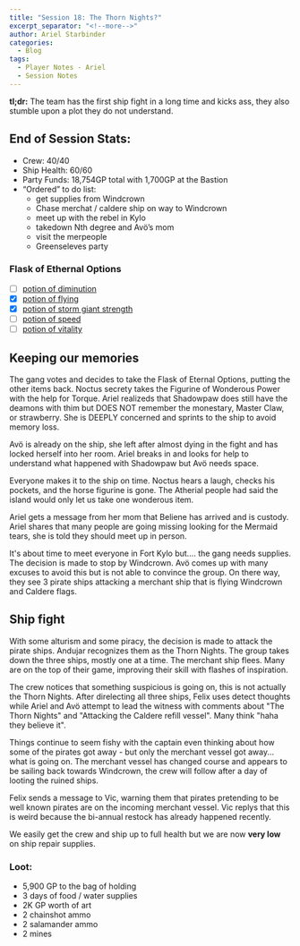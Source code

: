 ```yaml
---
title: "Session 18: The Thorn Nights?"
excerpt_separator: "<!--more-->"
author: Ariel Starbinder
categories:
  - Blog
tags:
  - Player Notes - Ariel
  - Session Notes
---
```


**tl;dr:** The team has the first ship fight in a long time and kicks ass, they also stumble upon a plot they do not understand. 

## End of Session Stats:

- Crew: 40/40
- Ship Health: 60/60
- Party Funds: 18,754GP total with 1,700GP at the Bastion
- “Ordered” to do list: 
  * get supplies from Windcrown
  * Chase merchat / caldere ship on way to Windcrown
  * meet up with the rebel in Kylo
  * takedown Nth degree and Avö’s mom
  * visit the merpeople
  *  Greenseleves party

### Flask of Ethernal Options
- [ ] [potion of diminution](https://www.dndbeyond.com/magic-items/4703-potion-of-diminution)
- [x] [potion of flying](https://www.dndbeyond.com/magic-items/4704-potion-of-flying)
- [x] [potion of storm giant strength](https://www.dndbeyond.com/magic-items/5132-potion-of-storm-giant-strength)
- [ ] [potion of speed](https://www.dndbeyond.com/magic-items/9228939-potion-of-speed)
- [ ] [potion of vitality](https://www.dndbeyond.com/magic-items/5360-potion-of-vitality)

## Keeping our memories 

The gang votes and decides to take the Flask of Eternal Options, putting the other items back. Noctus secrety takes the Figurine of Wonderous Power with the help for Torque. Ariel realizeds that Shadowpaw does still have the deamons with thim but DOES NOT remember the monestary, Master Claw, or strawberry. She is DEEPLY concerned and sprints to the ship to avoid memory loss. 

Avö is already on the ship, she left after almost dying in the fight and has locked herself into her room. Ariel breaks in and looks for help to understand what happened with Shadowpaw but Avö needs space. 

Everyone makes it to the ship on time. Noctus hears a laugh, checks his pockets, and the horse figurine is gone. The Atherial people had said the island would only let us take one wonderous item. 

Ariel gets a message from her mom that Beliene has arrived and is custody. Ariel shares that many people are going missing looking for the Mermaid tears, she is told they should meet up in person. 

It's about time to meet everyone in Fort Kylo but.... the gang needs supplies. The decision is made to stop by Windcrown. Avö comes up with many excuses to avoid this but is not able to convince the group. On there way, they see 3 pirate ships attacking a merchant ship that is flying Windcrown and Caldere flags. 

## Ship fight 

With some alturism and some piracy, the decision is made to attack the pirate ships. Andujar recognizes them as the Thorn Nights. The group takes down the three ships, mostly one at a time. The merchant ship flees. Many are on the top of their game, improving their skill with flashes of inspiration. 

The crew notices that something suspicious is going on, this is not actually the Thorn Nights. After direlecting all three ships, Felix uses detect thoughts while Ariel and Avö attempt to lead the witness with comments about "The Thorn Nights" and "Attacking the Caldere refill vessel". Many think "haha they believe it". 

Things continue to seem fishy with the captain even thinking about how some of the pirates got away - but only the merchant vessel got away... what is going on. The merchant vessel has changed course and appears to be sailing back towards Windcrown, the crew will follow after a day of looting the ruined ships. 

Felix sends a message to Vic, warning them that pirates pretending to be well known pirates are on the incoming merchant vessel. Vic replys that this is weird because the bi-annual restock has already happened recently. 

We easily get the crew and ship up to full health but we are now **very low** on ship repair supplies. 

### Loot:
* 5,900 GP to the bag of holding
* 3 days of food / water supplies 
* 2K GP worth of art
* 2 chainshot ammo
* 2 salamander ammo
* 2 mines

